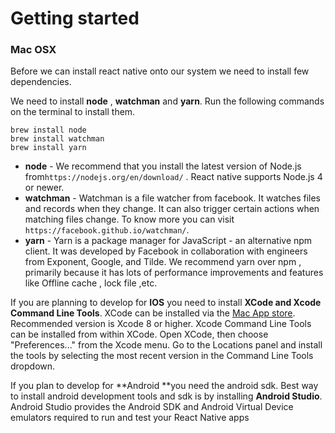 # Getting started

### **Mac OSX**

Before we can install react native onto our system we need to install few dependencies.

We need to install **node** , **watchman** and **yarn**. Run the following commands on the terminal to install them.

```
brew install node 
brew install watchman
brew install yarn
```

* **node**  -  We recommend that you install the latest version of Node.js from`https://nodejs.org/en/download/` . React native supports Node.js 4 or newer.
* **watchman** - Watchman is a file watcher from facebook. It watches files and records when they change. It can also trigger certain actions when matching files change. To know more you can visit `https://facebook.github.io/watchman/`.
* **yarn** - Yarn is a package manager for JavaScript - an alternative npm client. It was developed by Facebook in collaboration with engineers from Exponent, Google, and Tilde. We recommend yarn over npm , primarily because it has lots of performance improvements and features like Offline cache , lock file ,etc.

If you are planning to develop for **IOS** you need to install **XCode **and** Xcode Command Line Tools**.  XCode can be installed via the [Mac App store](https://itunes.apple.com/us/app/xcode/id497799835?mt=12). Recommended version is Xcode 8 or higher.  Xcode Command Line Tools can be installed from within XCode. Open XCode, then choose "Preferences..." from the Xcode menu. Go to the Locations panel and install the tools by selecting the most recent version in the Command Line Tools dropdown.

If you plan to develop for **Android **you need the android sdk. Best way to install android development tools and sdk is by installing **Android Studio**. Android Studio provides the Android SDK and Android Virtual Device emulators required to run and test your React Native apps

